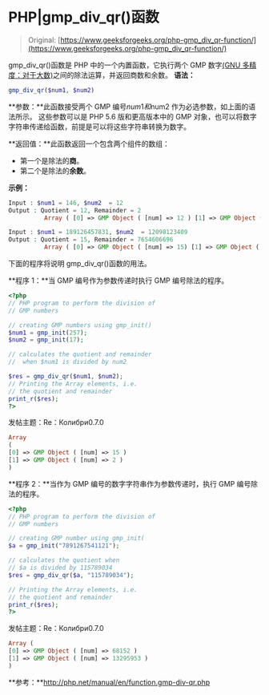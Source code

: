 # PHP|gmp_div_qr()函数

> Original: [https://www.geeksforgeeks.org/php-gmp_div_qr-function/](https://www.geeksforgeeks.org/php-gmp_div_qr-function/)

gmp_div_qr()函数是 PHP 中的一个内置函数，它执行两个 GMP 数字[(GNU 多精度：对于大数)](https://en.wikipedia.org/wiki/GNU_Multiple_Precision_Arithmetic_Library)之间的除法运算，并返回商数和余数。
**语法：**

```php
gmp_div_qr($num1, $num2)
```

**参数：**此函数接受两个 GMP 编号$num1 和$num2 作为必选参数，如上面的语法所示。 这些参数可以是 PHP 5.6 版和更高版本中的 GMP 对象，也可以将数字字符串传递给函数，前提是可以将这些字符串转换为数字。

**返回值：**此函数返回一个包含两个组件的数组：

*   第一个是除法的**商**。
*   第二个是除法的**余数**。

**示例：**

```php
Input : $num1 = 146, $num2  = 12
Output : Quotient = 12, Remainder = 2
          Array ( [0] => GMP Object ( [num] => 12 ) [1] => GMP Object ( [num] => 2 ) )

Input : $num1 = 189126457831, $num2  = 12098123409
Output : Quotient = 15, Remainder = 7654606696
          Array ( [0] => GMP Object ( [num] => 15) [1] => GMP Object ( [num] => 7654606696 ) )

```

下面的程序将说明 gmp_div_qr()函数的用法。

**程序 1：**当 GMP 编号作为参数传递时执行 GMP 编号除法的程序。

```php
<?php
// PHP program to perform the division of
// GMP numbers

// creating GMP numbers using gmp_init()
$num1 = gmp_init(257);
$num2 = gmp_init(17);

// calculates the quotient and remainder
//  when $num1 is divided by num2

$res = gmp_div_qr($num1, $num2);
// Printing the Array elements, i.e.
// the quotient and remainder
print_r($res);
?>
```

发帖主题：Re：Колибри0.7.0

```php
Array 
( 
[0] => GMP Object ( [num] => 15 ) 
[1] => GMP Object ( [num] => 2 ) 
)
```

**程序 2：**当作为 GMP 编号的数字字符串作为参数传递时，执行 GMP 编号除法的程序。

```php
<?php
// PHP program to perform the division of
// GMP numbers

// creating GMP number using gmp_init(
$a = gmp_init("7891267541121");

// calculates the quotient when
// $a is divided by 115789034
$res = gmp_div_qr($a, "115789034");

// Printing the Array elements, i.e.
// the quotient and remainder
print_r($res);
?>
```

发帖主题：Re：Колибри0.7.0

```php
Array ( 
[0] => GMP Object ( [num] => 68152 ) 
[1] => GMP Object ( [num] => 13295953 ) 
)

```

**参考：**http://php.net/manual/en/function.gmp-div-qr.php